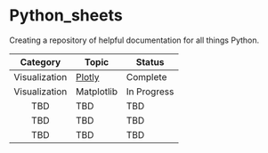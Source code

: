 # Python_sheets

Creating a repository of helpful documentation for all things Python.

| Category | Topic | Status
| :---------------: | --------------- |---------------
| Visualization | [Plotly](https://github.com/mattamx/Python_sheets/blob/abcdc371a29b94932374230d2be6f67d63218f78/Visualization/Plotly.md) | Complete
| Visualization | Matplotlib | In Progress
| TBD | TBD | TBD
| TBD | TBD | TBD
| TBD | TBD | TBD
